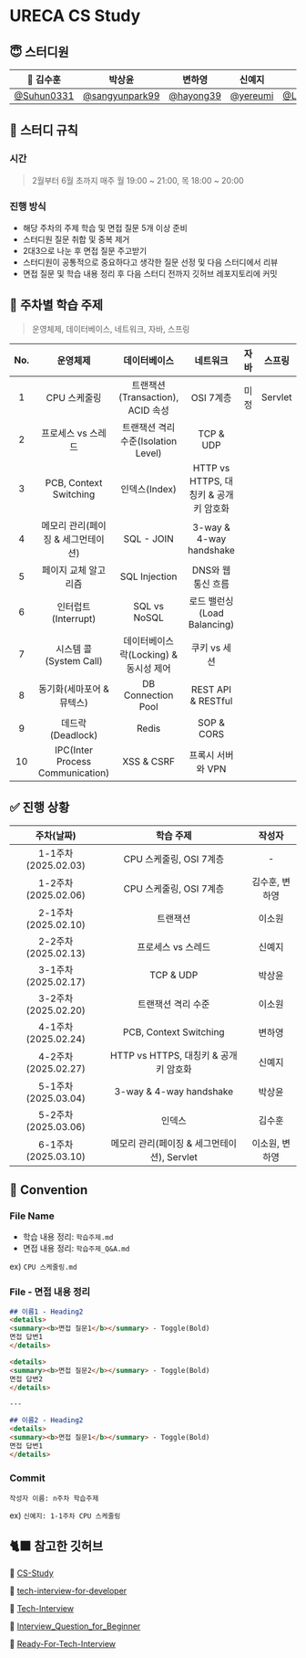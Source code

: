 # URECA CS Study
## 😇 스터디원
| 👑 김수훈 | 박상윤 | 변하영 | 신예지 | 이소원 |
|:-------:|:----:|:-----:|:----:|:----:|
| [@Suhun0331](https://github.com/Suhun0331) | [@sangyunpark99](https://github.com/sangyunpark99) | [@hayong39](https://github.com/hayong39) | [@yereumi](https://github.com/yereumi) | [@Leesowon](https://github.com/Leesowon) |

## 📍 스터디 규칙
### 시간
> 2월부터 6월 초까지 매주 월 19:00 ~ 21:00, 목 18:00 ~ 20:00

### 진행 방식
- 해당 주차의 주제 학습 및 면접 질문 5개 이상 준비
- 스터디원 질문 취합 및 중복 제거
- 2대3으로 나눈 후 면접 질문 주고받기
- 스터디원이 공통적으로 중요하다고 생각한 질문 선정 및 다음 스터디에서 리뷰
- 면접 질문 및 학습 내용 정리 후 다음 스터디 전까지 깃허브 레포지토리에 커밋

## 📑 주차별 학습 주제
> 운영체제, 데이터베이스, 네트워크, 자바, 스프링

| No. | 운영체제 | 데이터베이스 | 네트워크 | 자바 | 스프링 |
|:---:|:------:|:--------:|:------:|:---:|:----:|
| 1 | CPU 스케줄링 | 트랜잭션(Transaction), ACID 속성 | OSI 7계층 | 미정 | Servlet |
| 2 | 프로세스 vs 스레드 | 트랜잭션 격리 수준(Isolation Level) | TCP & UDP |  |  |
| 3 | PCB, Context Switching | 인덱스(Index) | HTTP vs HTTPS, 대칭키 & 공개키 암호화 |  |  |
| 4 | 메모리 관리(페이징 & 세그먼테이션) | SQL - JOIN | 3-way & 4-way handshake |  |  |
| 5 | 페이지 교체 알고리즘 | SQL Injection | DNS와 웹 통신 흐름 |  |  |
| 6 | 인터럽트(Interrupt) | SQL vs NoSQL | 로드 밸런싱(Load Balancing) |  |  |
| 7 | 시스템 콜(System Call) | 데이터베이스 락(Locking) & 동시성 제어 | 쿠키 vs 세션 |  |  |
| 8 | 동기화(세마포어 & 뮤텍스) | DB Connection Pool | REST API & RESTful |  |  |
| 9 | 데드락(Deadlock) | Redis | SOP & CORS |  |  |
| 10 | IPC(Inter Process Communication) | XSS & CSRF | 프록시 서버와 VPN |  |  |

## ✅ 진행 상황
| 주차(날짜) | 학습 주제 | 작성자 |
|:--------:|:------:|:-----:|
| 1-1주차(2025.02.03) | CPU 스케줄링, OSI 7계층 | - |
| 1-2주차(2025.02.06) | CPU 스케줄링, OSI 7계층 | 김수훈, 변하영 |
| 2-1주차(2025.02.10) | 트랜잭션 | 이소원 |
| 2-2주차(2025.02.13) | 프로세스 vs 스레드 | 신예지 |
| 3-1주차(2025.02.17) | TCP & UDP | 박상윤 |
| 3-2주차(2025.02.20) | 트랜잭션 격리 수준 | 이소원 |
| 4-1주차(2025.02.24) | PCB, Context Switching | 변하영 |
| 4-2주차(2025.02.27) | HTTP vs HTTPS, 대칭키 & 공개키 암호화 | 신예지 |
| 5-1주차(2025.03.04) | 3-way & 4-way handshake | 박상윤 |
| 5-2주차(2025.03.06) | 인덱스 | 김수훈 |
| 6-1주차(2025.03.10) | 메모리 관리(페이징 & 세그먼테이션), Servlet | 이소원, 변하영 |


## 📌 Convention
### File Name
- 학습 내용 정리: `학습주제.md`
- 면접 내용 정리: `학습주제_Q&A.md`

ex) `CPU 스케줄링.md`

### File - 면접 내용 정리
```md
## 이름1 - Heading2
<details>
<summary><b>면접 질문1</b></summary> - Toggle(Bold)
면접 답변1
</details>

<details>
<summary><b>면접 질문2</b></summary> - Toggle(Bold)
면접 답변2
</details>

---

## 이름2 - Heading2
<details>
<summary><b>면접 질문1</b></summary> - Toggle(Bold)
면접 답변1
</details>
```

### Commit
`작성자 이름: n주차 학습주제`

ex) `신예지: 1-1주차 CPU 스케줄링`

## 🐈‍⬛ 참고한 깃허브
🔗 [CS-Study](https://github.com/jmxx219/CS-Study)

🔗 [tech-interview-for-developer](https://github.com/gyoogle/tech-interview-for-developer)

🔗 [Tech-Interview](https://github.com/VSFe/Tech-Interview)

🔗 [Interview_Question_for_Beginner](https://github.com/JaeYeopHan/Interview_Question_for_Beginner)

🔗 [Ready-For-Tech-Interview](https://github.com/WooVictory/Ready-For-Tech-Interview)
